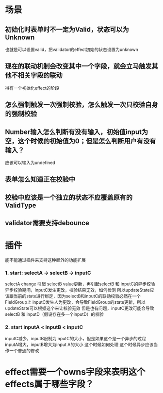 # 场景
## 初始化时表单时不一定为Valid，状态可以为Unknown
也就是可以设置valid，把validator的effect初始的状态设置为unknown
## 现在的联动机制会改变其中一个字段，就会立马触发其他不相关字段的联动
得有一个初始化effect的阶段
## 怎么强制触发一次强制校验，怎么触发一次只校验自身的强制校验
## Number输入怎么判断有没有输入，初始值input为空，这个时候的初始值为0；但是怎么判断用户有没有输入？
应该可以输入为undefined
## 表单怎么知道正在校验中
## 校验中应该是一个独立的状态不应覆盖原有的ValidType
## validator需要支持debounce

# 插件
能不能通过插件来支持这种额外的功能扩展

### 1. start: selectA -> selectB -> inputC
selectA change 引起 selectB value更新，再引起selectB 和 inputC的异步校验
异步校验期间，inputC发生更改，校验结果无效，如何检测
所以updateState应该跟当前的state进行绑定，因为selectB和inputC的联动校验必然在一个FieldGroup上
inputC发生人为更改，会导致FieldGroup的state更新，所以updateState可以根据这个来让校验无效
但是也有问题，inputC更改可能会导致selectB 和 inputD（假设存在多一个inputD）的校验

### 2. start inputA < inputB < inputC
inputC减少，inputB限制为inputC的大小，但是如果这个是一个异步的过程
inputA增大，inputB增大为input A的大小
这个时候如何处理
这个时候异步应该当作一个普通的修改

# effect需要一个owns字段来表明这个effects属于哪些字段？
